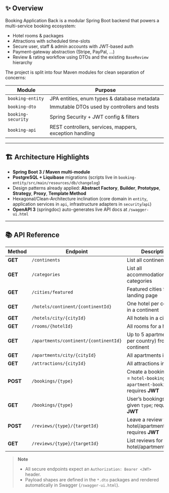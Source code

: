 ## ✨ Overview
Booking Application Back is a modular Spring Boot backend that powers a multi-service booking ecosystem:

* Hotel rooms & packages  
* Attractions with scheduled time-slots  
* Secure user, staff & admin accounts with JWT-based auth  
* Payment-gateway abstraction (Stripe, PayPal, …)  
* Review & rating workflow using DTOs and the existing `BaseReview` hierarchy  

The project is split into four Maven modules for clean separation of concerns:

| Module | Purpose |
| ------ | ------- |
| `booking-entity` | JPA entities, enum types & database metadata |
| `booking-dto` | Immutable DTOs used by controllers and tests |
| `booking-security` | Spring Security + JWT config & filters |
| `booking-api` | REST controllers, services, mappers, exception handling |

---

## 🏗️ Architecture Highlights
* **Spring Boot 3 / Maven multi-module**
* **PostgreSQL + Liquibase** migrations (scripts live in `booking-entity/src/main/resources/db/changelog`)
* Design patterns already applied: **Abstract Factory**, **Builder**, **Prototype**, **Strategy**, **Proxy**, **Template Method**
* Hexagonal/Clean-Architecture inclination (core domain in `entity`, application services in `api`, infrastructure adapters in `security`/`api`)
* **OpenAPI 3** (springdoc) auto-generates live API docs at `/swagger-ui.html`
---

## 📚 API Reference

| Method | Endpoint | Description |
|--------|----------|-------------|
| **GET** | `/continents` | List all continents |
| **GET** | `/categories` | List all accommodation/activity categories |
| **GET** | `/cities/featured` | Featured cities for the landing page |
| **GET** | `/hotels/continent/{continentId}` | One hotel per country in a continent |
| **GET** | `/hotels/city/{cityId}` | All hotels in a city |
| **GET** | `/rooms/{hotelId}` | All rooms for a hotel |
| **GET** | `/apartments/continent/{continentId}` | Up to 5 apartments (1 per country) from a continent |
| **GET** | `/apartments/city/{cityId}` | All apartments in a city |
| **GET** | `/attractions/{cityId}` | All attractions in a city |
| **POST** | `/bookings/{type}` | Create a booking (`type` = `hotel-booking` or `apartment-booking`); requires **JWT** |
| **GET** | `/bookings/{type}` | User’s bookings of the given `type`; requires **JWT** |
| **POST** | `/reviews/{type}/{targetId}` | Leave a review for a hotel/apartment; requires **JWT** |
| **GET** | `/reviews/{type}/{targetId}` | List reviews for a hotel/apartment |

> **Note**  
> * All secure endpoints expect an `Authorization: Bearer <JWT>` header.  
> * Payload shapes are defined in the `*.dto` packages and rendered automatically in Swagger (`/swagger-ui.html`).
